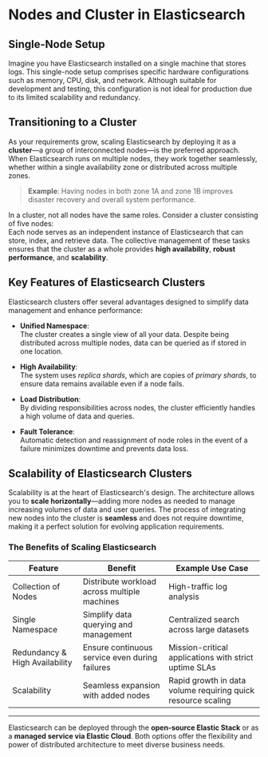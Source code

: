 # Nodes and Cluster in Elasticsearch

## Single-Node Setup

Imagine you have Elasticsearch installed on a single machine that stores logs. This single-node setup comprises specific hardware configurations such as memory, CPU, disk, and network. Although suitable for development and testing, this configuration is not ideal for production due to its limited scalability and redundancy.

## Transitioning to a Cluster

As your requirements grow, scaling Elasticsearch by deploying it as a **cluster**—a group of interconnected nodes—is the preferred approach. When Elasticsearch runs on multiple nodes, they work together seamlessly, whether within a single availability zone or distributed across multiple zones. 

> **Example**: Having nodes in both zone 1A and zone 1B improves disaster recovery and overall system performance.

In a cluster, not all nodes have the same roles. Consider a cluster consisting of five nodes:  
Each node serves as an independent instance of Elasticsearch that can store, index, and retrieve data. The collective management of these tasks ensures that the cluster as a whole provides **high availability**, **robust performance**, and **scalability**.

## Key Features of Elasticsearch Clusters

Elasticsearch clusters offer several advantages designed to simplify data management and enhance performance:

- **Unified Namespace**:  
  The cluster creates a single view of all your data. Despite being distributed across multiple nodes, data can be queried as if stored in one location.

- **High Availability**:  
  The system uses *replica shards*, which are copies of *primary shards*, to ensure data remains available even if a node fails.

- **Load Distribution**:  
  By dividing responsibilities across nodes, the cluster efficiently handles a high volume of data and queries.

- **Fault Tolerance**:  
  Automatic detection and reassignment of node roles in the event of a failure minimizes downtime and prevents data loss.

## Scalability of Elasticsearch Clusters

Scalability is at the heart of Elasticsearch's design. The architecture allows you to **scale horizontally**—adding more nodes as needed to manage increasing volumes of data and user queries. The process of integrating new nodes into the cluster is **seamless** and does not require downtime, making it a perfect solution for evolving application requirements.

### The Benefits of Scaling Elasticsearch

| **Feature**                  | **Benefit**                                                | **Example Use Case**                                        |
|-----------------------------|------------------------------------------------------------|-------------------------------------------------------------|
| Collection of Nodes         | Distribute workload across multiple machines               | High-traffic log analysis                                   |
| Single Namespace            | Simplify data querying and management                      | Centralized search across large datasets                   |
| Redundancy & High Availability | Ensure continuous service even during failures             | Mission-critical applications with strict uptime SLAs       |
| Scalability                 | Seamless expansion with added nodes                        | Rapid growth in data volume requiring quick resource scaling |

---

Elasticsearch can be deployed through the **open-source Elastic Stack** or as a **managed service via Elastic Cloud**. Both options offer the flexibility and power of distributed architecture to meet diverse business needs.

